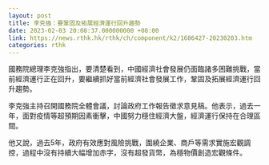 ```yaml
---
layout: post
title: 李克強：要鞏固及拓展經濟運行回升趨勢
date: 2023-02-03 20:08:37.000000000 +08:00
link: https://news.rthk.hk/rthk/ch/component/k2/1686427-20230203.htm
categories: rthk
---
```


國務院總理李克強指出，要清楚看到，中國經濟社會發展仍面臨諸多困難挑戰，當前經濟運行正在回升，要繼續抓好當前經濟社會發展工作，鞏固及拓展經濟運行回升趨勢。

李克強主持召開國務院全體會議，討論政府工作報告徵求意見稿。他表示，過去一年，面對疫情等超預期因素衝擊，中國努力穩住經濟大盤，經濟運行保持在合理區間。

他又說，過去5年，政府有效應對風險挑戰，圍繞企業、商戶等需求實施宏觀調控，過程中沒有持續大幅增加赤字，沒有超發貨幣，為穩物價創造宏觀條件。
